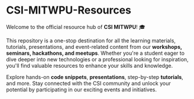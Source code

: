 # **CSI-MITWPU-Resources**  
Welcome to the official resource hub of **CSI MITWPU**! 🎓  

This repository is a one-stop destination for all the learning materials, tutorials, presentations, and event-related content from our **workshops, seminars, hackathons, and meetups**. Whether you're a student eager to dive deeper into new technologies or a professional looking for inspiration, you'll find valuable resources to enhance your skills and knowledge.  
  
Explore hands-on **code snippets**, **presentations**, step-by-step **tutorials**, and more. Stay connected with the CSI community and unlock your potential by participating in our exciting events and initiatives.
